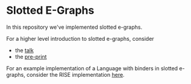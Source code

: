 Slotted E-Graphs
================

In this repository we've implemented slotted e-graphs.

For a higher level introduction to slotted e-graphs, consider
* the [talk](https://www.youtube.com/watch?v=4Cg365LVbYg)
* the [pre-print](https://michel.steuwer.info/files/publications/2024/EGRAPHS-2024.pdf)

For an example implementation of a Language with binders in slotted e-graphs, consider the RISE implementation [here](https://github.com/memoryleak47/egraph-sandbox/tree/main/3-miniegg-with-slots/src/i_rise).

